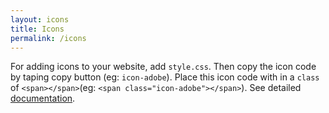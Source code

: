 ```yaml
---
layout: icons
title: Icons
permalink: /icons
---
```

For adding icons to your website, add `style.css`. Then copy the icon code by taping copy button (eg: `icon-adobe`). Place this icon code with in a `class` of `<span></span>`(eg: `<span class="icon-adobe"></span>`). See detailed [documentation](/documentation).